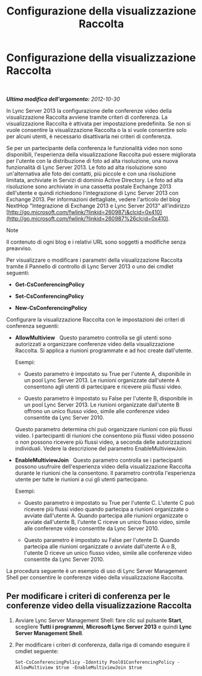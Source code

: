 ﻿---
title: Configurazione della visualizzazione Raccolta
TOCTitle: Configurazione della visualizzazione Raccolta
ms:assetid: 4a609178-47d8-4682-ac8d-29f882801924
ms:mtpsurl: https://technet.microsoft.com/it-it/library/JJ204871(v=OCS.15)
ms:contentKeyID: 49300432
ms.date: 08/24/2015
mtps_version: v=OCS.15
ms.translationtype: HT
---

# Configurazione della visualizzazione Raccolta

 

_**Ultima modifica dell'argomento:** 2012-10-30_

In Lync Server 2013 la configurazione delle conferenze video della visualizzazione Raccolta avviene tramite criteri di conferenza. La visualizzazione Raccolta è attivata per impostazione predefinita. Se non si vuole consentire la visualizzazione Raccolta o la si vuole consentire solo per alcuni utenti, è necessario disattivarla nei criteri di conferenza.

Se per un partecipante della conferenza le funzionalità video non sono disponibili, l'esperienza della visualizzazione Raccolta può essere migliorata per l'utente con la distribuzione di foto ad alta risoluzione, una nuova funzionalità di Lync Server 2013. Le foto ad alta risoluzione sono un'alternativa alle foto dei contatti, più piccole e con una risoluzione limitata, archiviate in Servizi di dominio Active Directory. Le foto ad alta risoluzione sono archiviate in una cassetta postale Exchange 2013 dell'utente e quindi richiedono l'integrazione di Lync Server 2013 con Exchange 2013. Per informazioni dettagliate, vedere l'articolo del blog NextHop "Integrazione di Exchange 2013 e Lync Server 2013" all'indirizzo [http://go.microsoft.com/fwlink/?linkid=260987\&clcid=0x410](http://go.microsoft.com/fwlink/?linkid=260987%26clcid=0x410).


> [!NOTE]
> Il contenuto di ogni blog e i relativi URL sono soggetti a modifiche senza preavviso.



Per visualizzare o modificare i parametri della visualizzazione Raccolta tramite il Pannello di controllo di Lync Server 2013 o uno dei cmdlet seguenti:

  - **Get-CsConferencingPolicy**

  - **Set-CsConferencingPolicy**

  - **New-CsConferencingPolicy**

Configurare la visualizzazione Raccolta con le impostazioni dei criteri di conferenza seguenti:

  - **AllowMultiview**   Questo parametro controlla se gli utenti sono autorizzati a organizzare conferenze video della visualizzazione Raccolta. Si applica a riunioni programmate e ad hoc create dall'utente.
    
    Esempi:
    
      - Questo parametro è impostato su True per l'utente A, disponibile in un pool Lync Server 2013. Le riunioni organizzate dall'utente A consentono agli utenti di partecipare e ricevere più flussi video.
    
      - Questo parametro è impostato su False per l'utente B, disponibile in un pool Lync Server 2013. Le riunioni organizzate dall'utente B offrono un unico flusso video, simile alle conferenze video consentite da Lync Server 2010.
    
    Questo parametro determina chi può organizzare riunioni con più flussi video. I partecipanti di riunioni che consentono più flussi video possono o non possono ricevere più flussi video, a seconda delle autorizzazioni individuali. Vedere la descrizione del parametro EnableMultiviewJoin.

  - **EnableMultiviewJoin**   Questo parametro controlla se i partecipanti possono usufruire dell'esperienza video della visualizzazione Raccolta durante le riunioni che la consentono. Il parametro controlla l'esperienza utente per tutte le riunioni a cui gli utenti partecipano.
    
    Esempi:
    
      - Questo parametro è impostato su True per l'utente C. L'utente C può ricevere più flussi video quando partecipa a riunioni organizzate o avviate dall'utente A. Quando partecipa alle riunioni organizzate o avviate dall'utente B, l'utente C riceve un unico flusso video, simile alle conferenze video consentite da Lync Server 2010.
    
      - Questo parametro è impostato su False per l'utente D. Quando partecipa alle riunioni organizzate o avviate dall'utente A o B, l'utente D riceve un unico flusso video, simile alle conferenze video consentite da Lync Server 2010.

La procedura seguente è un esempio di uso di Lync Server Management Shell per consentire le conferenze video della visualizzazione Raccolta.

## Per modificare i criteri di conferenza per le conferenze video della visualizzazione Raccolta

1.  Avviare Lync Server Management Shell: fare clic sul pulsante **Start**, scegliere **Tutti i programmi**, **Microsoft Lync Server 2013** e quindi **Lync Server Management Shell**.

2.  Per modificare i criteri di conferenza, dalla riga di comando eseguire il cmdlet seguente:
    
        Set-CsConferencingPolicy -Identity Pool01ConferencingPolicy -AllowMultiview $true -EnableMultiviewJoin $true


